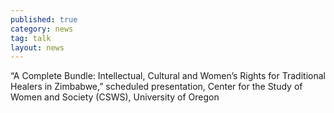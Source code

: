 ```yaml
---
published: true
category: news
tag: talk
layout: news 
---
```


“A Complete Bundle: Intellectual, Cultural and Women’s Rights for Traditional Healers in Zimbabwe,” scheduled presentation, Center for the Study of Women and Society (CSWS), University of Oregon
